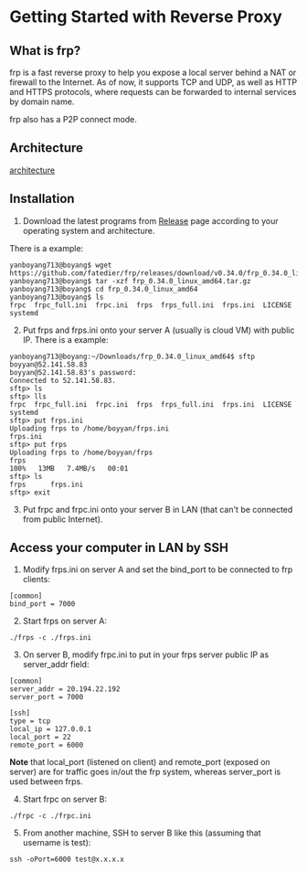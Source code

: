 # Getting Started with Reverse Proxy

## What is frp?
frp is a fast reverse proxy to help you expose a local server behind a NAT or firewall to the Internet. As of now, it supports TCP and UDP, as well as HTTP and HTTPS protocols, where requests can be forwarded to internal services by domain name.

frp also has a P2P connect mode.

## Architecture
[architecture](https://github.com/fatedier/frp/blob/dev/doc/pic/architecture.png)

## Installation
1. Download the latest programs from [Release](https://github.com/fatedier/frp/releases) page according to your operating system and architecture.

There is a example:
```console
yanboyang713@boyang$ wget https://github.com/fatedier/frp/releases/download/v0.34.0/frp_0.34.0_linux_amd64.tar.gz
yanboyang713@boyang$ tar -xzf frp_0.34.0_linux_amd64.tar.gz
yanboyang713@boyang$ cd frp_0.34.0_linux_amd64
yanboyang713@boyang$ ls
frpc  frpc_full.ini  frpc.ini  frps  frps_full.ini  frps.ini  LICENSE  systemd
```
2. Put frps and frps.ini onto your server A (usually is cloud VM) with public IP.
There is a example:
```console
yanboyang713@boyang:~/Downloads/frp_0.34.0_linux_amd64$ sftp boyyan@52.141.58.83
boyyan@52.141.58.83's password: 
Connected to 52.141.58.83.
sftp> ls
sftp> lls
frpc  frpc_full.ini  frpc.ini  frps  frps_full.ini  frps.ini  LICENSE  systemd
sftp> put frps.ini
Uploading frps to /home/boyyan/frps.ini
frps.ini  
sftp> put frps
Uploading frps to /home/boyyan/frps
frps                                                               100%   13MB   7.4MB/s   00:01    
sftp> ls
frps      frps.ini  
sftp> exit
```
3. Put frpc and frpc.ini onto your server B in LAN (that can't be connected from public Internet).

## Access your computer in LAN by SSH
1. Modify frps.ini on server A and set the bind_port to be connected to frp clients:
```
[common]
bind_port = 7000
```
2. Start frps on server A:
```console
./frps -c ./frps.ini
```
3. On server B, modify frpc.ini to put in your frps server public IP as server_addr field:
```
[common]
server_addr = 20.194.22.192
server_port = 7000

[ssh]
type = tcp
local_ip = 127.0.0.1
local_port = 22
remote_port = 6000
```
**Note** that local_port (listened on client) and remote_port (exposed on server) are for traffic goes in/out the frp system, whereas server_port is used between frps.

4. Start frpc on server B:
```
./frpc -c ./frpc.ini
```
5. From another machine, SSH to server B like this (assuming that username is test):
```console
ssh -oPort=6000 test@x.x.x.x
```


